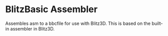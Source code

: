 # BlitzBasic Assembler
Assembles asm to a bbcfile for use with Blitz3D.
This is based on the built-in assembler in Blitz3D.